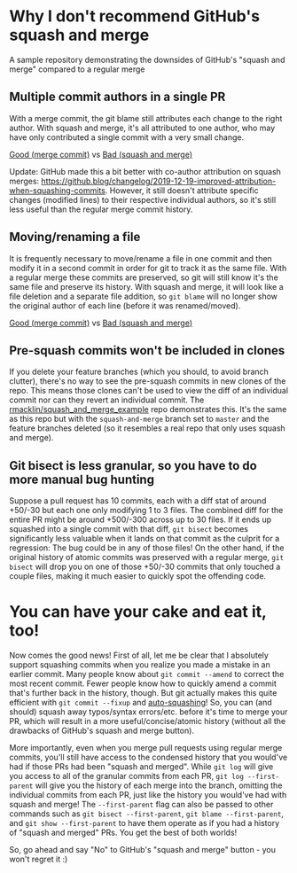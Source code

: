 # Why I don't recommend GitHub's squash and merge

A sample repository demonstrating the downsides of GitHub's "squash and merge"
compared to a regular merge

## Multiple commit authors in a single PR

With a merge commit, the git blame still attributes each change to the right
author. With squash and merge, it's all attributed to one author, who may have
only contributed a single commit with a very small change.

[Good (merge commit)](https://github.com/rmacklin/why_i_dont_recommend_squash_and_merge/pull/1#issuecomment-244521210)
vs
[Bad (squash and merge)](https://github.com/rmacklin/why_i_dont_recommend_squash_and_merge/pull/2#issuecomment-244521234)

Update: GitHub made this a bit better with co-author attribution on squash
merges:
https://github.blog/changelog/2019-12-19-improved-attribution-when-squashing-commits.
However, it still doesn't attribute specific changes (modified lines) to their
respective individual authors, so it's still less useful than the regular merge
commit history.

## Moving/renaming a file

It is frequently necessary to move/rename a file in one commit and then modify
it in a second commit in order for git to track it as the same file. With a
regular merge these commits are preserved, so git will still know it's the same
file and preserve its history. With squash and merge, it will look like a file
deletion and a separate file addition, so `git blame` will no longer show the
original author of each line (before it was renamed/moved).

[Good (merge commit)](https://github.com/rmacklin/why_i_dont_recommend_squash_and_merge/pull/3#issuecomment-244521443)
vs
[Bad (squash and merge)](https://github.com/rmacklin/why_i_dont_recommend_squash_and_merge/pull/4#issuecomment-244521380)

## Pre-squash commits won't be included in clones

If you delete your feature branches (which you should, to avoid branch
clutter), there's no way to see the pre-squash commits in new clones of the
repo. This means those clones can't be used to view the diff of an individual
commit nor can they revert an individual commit. The
[rmacklin/squash_and_merge_example](https://github.com/rmacklin/squash_and_merge_example)
repo demonstrates this. It's the same as this repo but with the
`squash-and-merge` branch set to `master` and the feature branches deleted (so
it resembles a real repo that only uses squash and merge).

## Git bisect is less granular, so you have to do more manual bug hunting

Suppose a pull request has 10 commits, each with a diff stat of around +50/-30
but each one only modifying 1 to 3 files. The combined diff for the entire PR
might be around +500/-300 across up to 30 files. If it ends up squashed into a
single commit with that diff, `git bisect` becomes significantly less valuable
when it lands on that commit as the culprit for a regression: The bug could be
in any of those files! On the other hand, if the original history of atomic
commits was preserved with a regular merge, `git bisect` will drop you on one
of those +50/-30 commits that only touched a couple files, making it much
easier to quickly spot the offending code.

# You can have your cake and eat it, too!

Now comes the good news! First of all, let me be clear that I absolutely
support squashing commits when you realize you made a mistake in an earlier
commit. Many people know about `git commit --amend` to correct the most recent
commit. Fewer people know how to quickly amend a commit that's further back in
the history, though. But git actually makes this quite efficient with
`git commit --fixup` and
[auto-squashing](https://robots.thoughtbot.com/autosquashing-git-commits)! So,
you can (and should) squash away typos/syntax errors/etc. before it's time to
merge your PR, which will result in a more useful/concise/atomic history
(without all the drawbacks of GitHub's squash and merge button).

More importantly, even when you merge pull requests using regular merge
commits, you'll still have access to the condensed history that you would've
had if those PRs had been "squash and merged". While `git log` will give you
access to all of the granular commits from each PR, `git log --first-parent`
will give you the history of each merge into the branch, omitting the
individual commits from each PR, just like the history you would've had with
squash and merge! The `--first-parent` flag can also be passed to other
commands such as `git bisect --first-parent`, `git blame --first-parent`, and
`git show --first-parent` to have them operate as if you had a history of
"squash and merged" PRs. You get the best of both worlds!

So, go ahead and say "No" to GitHub's "squash and merge" button - you won't
regret it :)
